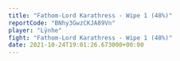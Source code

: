 ```yaml
---
title: "Fathom-Lord Karathress - Wipe 1 (48%)"
reportCode: "BNhy3GwzCKJA89Vn"
player: "Lÿnhe"
fight: "Fathom-Lord Karathress - Wipe 1 (48%)"
date: 2021-10-24T19:01:26.673000+00:00
---
```

